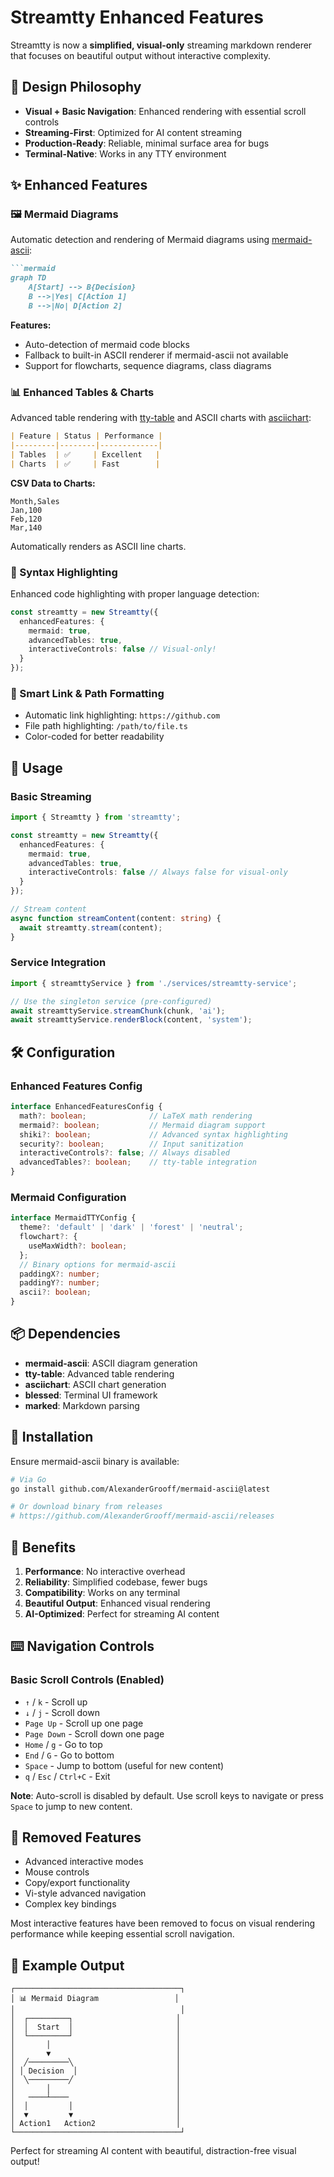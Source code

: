 # Streamtty Enhanced Features

Streamtty is now a **simplified, visual-only** streaming markdown renderer that focuses on beautiful output without interactive complexity.

## 🎯 Design Philosophy

- **Visual + Basic Navigation**: Enhanced rendering with essential scroll controls
- **Streaming-First**: Optimized for AI content streaming
- **Production-Ready**: Reliable, minimal surface area for bugs
- **Terminal-Native**: Works in any TTY environment

## ✨ Enhanced Features

### 🖼️ Mermaid Diagrams

Automatic detection and rendering of Mermaid diagrams using [mermaid-ascii](https://github.com/AlexanderGrooff/mermaid-ascii):

```markdown
```mermaid
graph TD
    A[Start] --> B{Decision}
    B -->|Yes| C[Action 1]
    B -->|No| D[Action 2]
```

**Features:**
- Auto-detection of mermaid code blocks
- Fallback to built-in ASCII renderer if mermaid-ascii not available
- Support for flowcharts, sequence diagrams, class diagrams

### 📊 Enhanced Tables & Charts

Advanced table rendering with [tty-table](https://github.com/tecfu/tty-table) and ASCII charts with [asciichart](https://github.com/kroitor/asciichart):

```markdown
| Feature | Status | Performance |
|---------|--------|-------------|
| Tables  | ✅     | Excellent   |
| Charts  | ✅     | Fast        |
```

**CSV Data to Charts:**
```
Month,Sales
Jan,100
Feb,120
Mar,140
```

Automatically renders as ASCII line charts.

### 🎨 Syntax Highlighting

Enhanced code highlighting with proper language detection:

```typescript
const streamtty = new Streamtty({
  enhancedFeatures: {
    mermaid: true,
    advancedTables: true,
    interactiveControls: false // Visual-only!
  }
});
```

### 🔗 Smart Link & Path Formatting

- Automatic link highlighting: `https://github.com`
- File path highlighting: `/path/to/file.ts`
- Color-coded for better readability

## 🚀 Usage

### Basic Streaming

```typescript
import { Streamtty } from 'streamtty';

const streamtty = new Streamtty({
  enhancedFeatures: {
    mermaid: true,
    advancedTables: true,
    interactiveControls: false // Always false for visual-only
  }
});

// Stream content
async function streamContent(content: string) {
  await streamtty.stream(content);
}
```

### Service Integration

```typescript
import { streamttyService } from './services/streamtty-service';

// Use the singleton service (pre-configured)
await streamttyService.streamChunk(chunk, 'ai');
await streamttyService.renderBlock(content, 'system');
```

## 🛠️ Configuration

### Enhanced Features Config

```typescript
interface EnhancedFeaturesConfig {
  math?: boolean;              // LaTeX math rendering
  mermaid?: boolean;           // Mermaid diagram support
  shiki?: boolean;             // Advanced syntax highlighting
  security?: boolean;          // Input sanitization
  interactiveControls?: false; // Always disabled
  advancedTables?: boolean;    // tty-table integration
}
```

### Mermaid Configuration

```typescript
interface MermaidTTYConfig {
  theme?: 'default' | 'dark' | 'forest' | 'neutral';
  flowchart?: {
    useMaxWidth?: boolean;
  };
  // Binary options for mermaid-ascii
  paddingX?: number;
  paddingY?: number;
  ascii?: boolean;
}
```

## 📦 Dependencies

- **mermaid-ascii**: ASCII diagram generation
- **tty-table**: Advanced table rendering
- **asciichart**: ASCII chart generation
- **blessed**: Terminal UI framework
- **marked**: Markdown parsing

## 🔧 Installation

Ensure mermaid-ascii binary is available:

```bash
# Via Go
go install github.com/AlexanderGrooff/mermaid-ascii@latest

# Or download binary from releases
# https://github.com/AlexanderGrooff/mermaid-ascii/releases
```

## 🎯 Benefits

1. **Performance**: No interactive overhead
2. **Reliability**: Simplified codebase, fewer bugs
3. **Compatibility**: Works on any terminal
4. **Beautiful Output**: Enhanced visual rendering
5. **AI-Optimized**: Perfect for streaming AI content

## ⌨️ Navigation Controls

### Basic Scroll Controls (Enabled)
- `↑` / `k` - Scroll up
- `↓` / `j` - Scroll down
- `Page Up` - Scroll up one page
- `Page Down` - Scroll down one page
- `Home` / `g` - Go to top
- `End` / `G` - Go to bottom
- `Space` - Jump to bottom (useful for new content)
- `q` / `Esc` / `Ctrl+C` - Exit

**Note**: Auto-scroll is disabled by default. Use scroll keys to navigate or press `Space` to jump to new content.

## 🚫 Removed Features

- Advanced interactive modes
- Mouse controls
- Copy/export functionality
- Vi-style advanced navigation
- Complex key bindings

Most interactive features have been removed to focus on visual rendering performance while keeping essential scroll navigation.

## 📝 Example Output

```
┌─────────────────────────────────────┐
│ 📊 Mermaid Diagram                 │
│                                     │
│  ┌─────────┐                       │
│  │  Start  │                       │
│  └─────────┘                       │
│       │                            │
│       ▼                            │
│  ╱─────────╲                       │
│ │ Decision  │                      │
│  ╲─────────╱                       │
│       │                            │
│   ────┴────                        │
│  │         │                       │
│  ▼         ▼                       │
│ Action1   Action2                  │
└─────────────────────────────────────┘
```

Perfect for streaming AI content with beautiful, distraction-free visual output!
